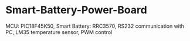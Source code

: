 # Smart-Battery-Power-Board
MCU: PIC18F45K50, Smart Battery: RRC3570, RS232 communication with PC, LM35 temperature sensor, PWM control
